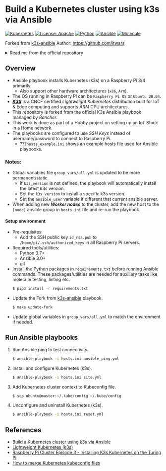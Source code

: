 # Build a Kubernetes cluster using k3s via Ansible

[![Kubernetes](https://img.shields.io/badge/kubernetes-1.20-326CE5?logo=kubernetes)](https://rancher.com/) [![License: Apache](https://img.shields.io/badge/License-Apache-yellow.svg)](https://github.com/universalvishwa/k3s-ansible/blob/master/LICENSE) [![Python](https://img.shields.io/badge/python-3.7-blue?logo=python)](https://www.python.org/downloads/release/python-379/) [![Ansible](https://img.shields.io/badge/ansible-3.1-EE0000?logo=ansible)](https://docs.ansible.com/) [![Molecule](https://img.shields.io/badge/molecule-v3.2-3CAFCE)](https://molecule.readthedocs.io/)

Forked from [k3s-ansible](https://github.com/k3s-io/k3s-ansible)
Author: <https://github.com/itwars>


<details><summary>Read me from the official repository</summary>

## K3s Ansible Playbook

Build a Kubernetes cluster using Ansible with k3s. The goal is easily install a Kubernetes cluster on machines running:

- [X] Debian
- [X] Ubuntu
- [X] CentOS

on processor architecture:

- [X] x64
- [X] arm64
- [X] armhf

## System requirements

Deployment environment must have Ansible 2.4.0+
Master and nodes must have passwordless SSH access

## Usage

First create a new directory based on the `sample` directory within the `inventory` directory:

```bash
cp -R inventory/sample inventory/my-cluster
```

Second, edit `inventory/my-cluster/hosts.ini` to match the system information gathered above. For example:

```bash
[master]
192.16.35.12

[node]
192.16.35.[10:11]

[k3s_cluster:children]
master
node
```

If needed, you can also edit `inventory/my-cluster/group_vars/all.yml` to match your environment.

Start provisioning of the cluster using the following command:

```bash
ansible-playbook site.yml -i inventory/my-cluster/hosts.ini
```

## Kubeconfig

To get access to your **Kubernetes** cluster just

```bash
scp debian@master_ip:~/.kube/config ~/.kube/config
```
</details>

## Overview
- Ansible playbook installs Kubernetes (k3s) on a Raspberry Pi 3/4 primarily.
    - Also support other hardware architectures (`x86`, `Arm`).
- The OS running in Raspberry Pi can be `Raspberry Pi OS` or `Ubuntu 20.04`.
- _**[K3S](https://k3s.io/)**_ is a CNCF certified _Lightweight Kubernetes_ distribution built for IoT & Edge computing and supports _ARM_ CPU architectures.
- This repository is forked from the official K3s Ansible playbook managed by _Rancher_.
- This work is done as part of a Hobby project on setting up an IoT Stack in a Home network.
- The playbooks are configured to use _SSH Keys_ instead of username/password to connect to Raspberry Pi.
    - ???`hosts_example.ini` shows an example hosts file used for Ansible playbooks.

### Notes:
- Global variables file `group_vars/all.yml` is updated to be more permanent/static.
    - If `k3s_version` is not defined, the playbook will automatically install the latest k3s version.
    - Set the `k3s_version` to install a specific k3s version.
    - Set the `ansible_user` variable if different that current ansible server.
- When adding new _**Worker nodes**_ to the cluster, add the new host to the `[node]` ansible group in `hosts.ini` file and re-run the playbook.

#### Setup environment
- Pre-requisites:
    - Add the SSH public key `id_rsa.pub` to `/home/pi/.ssh/authorized_keys` in all Raspberry Pi servers.
- Required tools/utilities:
    - Python 3.7+
    - Ansible 3.0+
    - git
- Install the Python packages in `requirements.txt` before running Ansible commands. These packages/utilities are needed for auxiliary tasks like molecule testing, linting etc.
    ```bash
    $ pip3 install -r requirements.txt
    ```
- Update the Fork from [k3s-ansible](https://github.com/k3s-io/k3s-ansible) playbook.
    ```bash
    $ make update-fork
    ```
- Update global variables in `group_vars/all.yml` to match the environment if needed.


## Run Ansible playbooks
1. Run Ansible ping to test connectivity.
    ```bash
    $ ansible-playbook -i hosts.ini ansible_ping.yml
    ```
2. Install and configure Kubernetes (k3s).
    ```bash
    $ ansible-playbook -i hosts.ini site.yml
    ```
3. Add Kubernetes cluster context to Kubeconfig file.
    ```bash
    $ scp ubuntu@master:~/.kube/config ~/.kube/config
    ```
4. Unconfigure and uninstall Kubernetes (k3s).
    ```bash
    $ ansible-playbook -i hosts.ini reset.yml
    ```

## References
- [Build a Kubernetes cluster using k3s via Ansible](https://github.com/k3s-io/k3s-ansible)
- [Lightweight Kubernetes (k3s)](https://k3s.io/)
- [Raspberry Pi Cluster Episode 3 - Installing K3s Kubernetes on the Turing Pi](https://www.jeffgeerling.com/blog/2020/installing-k3s-kubernetes-on-turing-pi-raspberry-pi-cluster-episode-3)
- [How to merge Kubernetes kubeconfig files](https://jacobtomlinson.dev/posts/2019/how-to-merge-kubernetes-kubectl-config-files/)